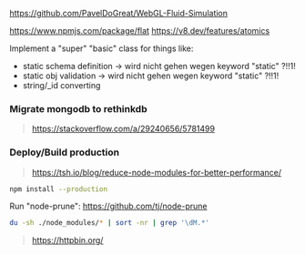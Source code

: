 https://github.com/PavelDoGreat/WebGL-Fluid-Simulation

https://www.npmjs.com/package/flat
https://v8.dev/features/atomics

Implement a "super" "basic" class for things like:
- static schema definition -> wird nicht gehen wegen keyword "static" ?!!1!
- static obj validation -> wird nicht gehen wegen keyword "static" ?!!1!
- string/_id converting


### Migrate mongodb to rethinkdb
> https://stackoverflow.com/a/29240656/5781499


### Deploy/Build production
> https://tsh.io/blog/reduce-node-modules-for-better-performance/
```sh
npm install --production
```
Run "node-prune": https://github.com/tj/node-prune

```sh
du -sh ./node_modules/* | sort -nr | grep '\dM.*'
```

> https://httpbin.org/